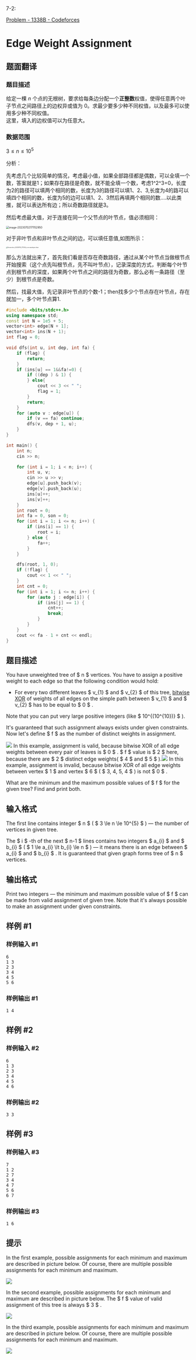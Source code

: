 7-2:

[Problem - 1338B - Codeforces](https://codeforces.com/problemset/problem/1338/B) 

# Edge Weight Assignment

## 题面翻译

### 题目描述
给定一棵 $n$ 个点的无根树，要求给每条边分配一个**正整数**权值，使得任意两个叶子节点之间路径上的边权异或值为 $0$。求最少要多少种不同权值，以及最多可以使用多少种不同权值。  
这里，填入的边权值可以为任意大。  

### 数据范围
$3 \le n\le 10^5$



分析：

先考虑几个比较简单的情况，考虑最小值，如果全部路径都是偶数，可以全填一个数，答案就是1；如果存在路径是奇数，就不能全填一个数，考虑1\^2\^3=0，长度为2的路径可以填两个相同的数，长度为3的路径可以填1、2、3,长度为4的路可以填四个相同的数，长度为5的边可以填1、2、3然后再填两个相同的数....以此类推，就可以表达所有边；所以奇数路径就是3。

然后考虑最大值，对于连接在同一个父节点的叶节点，值必须相同：

<img src="https://image-host-lzq.oss-cn-guangzhou.aliyuncs.com/image-20230702171152950.png" alt="image-20230702171152950" style="zoom:50%;" />

对于非叶节点和非叶节点之间的边，可以填任意值,如图所示：

<img src="https://image-host-lzq.oss-cn-guangzhou.aliyuncs.com/Screenshot_20230702_171254_com.newskyer.draw.png" alt="Screenshot_20230702_171254_com.newskyer.draw" style="zoom: 25%;" />

那么方法就出来了，首先我们看是否存在奇数路径，通过从某个叶节点当做根节点开始搜索（这个点先叫根节点，先不叫叶节点），记录深度的方式，判断每个叶节点到根节点的深度，如果两个叶节点之间的路径为奇数，那么必有一条路径（至少）到根节点是奇数。

然后，找最大值，先记录非叶节点的个数-1；then找多少个节点存在叶节点，存在就加一，多个叶节点算1.

```cpp
#include <bits/stdc++.h>
using namespace std;
const int N = 1e5 + 5;
vector<int> edge[N + 1];
vector<int> ins(N + 1);
int flag = 0;

void dfs(int u, int dep, int fa) {
    if (flag) {
        return;
    }
    if (ins[u] == 1&&fa!=0) {
        if ((dep ) & 1) {
        } else{
            cout << 3 << " ";
            flag = 1;
        }
        return;
    }
    for (auto v : edge[u]) {
        if (v == fa) continue;
        dfs(v, dep + 1, u);
    }
}

int main() {
    int n;
    cin >> n;

    for (int i = 1; i < n; i++) {
        int u, v;
        cin >> u >> v;
        edge[u].push_back(v);
        edge[v].push_back(u);
        ins[u]++;
        ins[v]++;
    }
    int root = 0;
    int fa = 0, son = 0;
    for (int i = 1; i <= n; i++) {
        if (ins[i] == 1) {
            root = i;
        } else {
            fa++;
        }
    }

    dfs(root, 1, 0);
    if (!flag) {
        cout << 1 << " ";
    }
    int cnt = 0;
    for (int i = 1; i <= n; i++) {
        for (auto j : edge[i]) {
            if (ins[j] == 1) {
                cnt++;
                break;
            }
        }
    }
    cout << fa - 1 + cnt << endl;
}
```



## 题目描述

You have unweighted tree of $ n $ vertices. You have to assign a positive weight to each edge so that the following condition would hold:

- For every two different leaves $ v_{1} $ and $ v_{2} $ of this tree, [bitwise XOR](https://en.wikipedia.org/wiki/Bitwise_operation#XOR) of weights of all edges on the simple path between $ v_{1} $ and $ v_{2} $ has to be equal to $ 0 $ .

Note that you can put very large positive integers (like $ 10^{(10^{10})} $ ).

It's guaranteed that such assignment always exists under given constraints. Now let's define $ f $ as the number of distinct weights in assignment.

 ![](https://image-host-lzq.oss-cn-guangzhou.aliyuncs.com/eb47baeab358a9bf4d6536421055c2c258904b33.png) In this example, assignment is valid, because bitwise XOR of all edge weights between every pair of leaves is $ 0 $ . $ f $ value is $ 2 $ here, because there are $ 2 $ distinct edge weights( $ 4 $ and $ 5 $ ).![](https://image-host-lzq.oss-cn-guangzhou.aliyuncs.com/158a70d1382d5b7e8863700d0f77901af19c305f.png) In this example, assignment is invalid, because bitwise XOR of all edge weights between vertex $ 1 $ and vertex $ 6 $ ( $ 3, 4, 5, 4 $ ) is not $ 0 $ .

What are the minimum and the maximum possible values of $ f $ for the given tree? Find and print both.

## 输入格式

The first line contains integer $ n $ ( $ 3 \le n \le 10^{5} $ ) — the number of vertices in given tree.

The $ i $ -th of the next $ n-1 $ lines contains two integers $ a_{i} $ and $ b_{i} $ ( $ 1 \le a_{i} \lt b_{i} \le n $ ) — it means there is an edge between $ a_{i} $ and $ b_{i} $ . It is guaranteed that given graph forms tree of $ n $ vertices.

## 输出格式

Print two integers — the minimum and maximum possible value of $ f $ can be made from valid assignment of given tree. Note that it's always possible to make an assignment under given constraints.

## 样例 #1

### 样例输入 #1

```
6
1 3
2 3
3 4
4 5
5 6
```

### 样例输出 #1

```
1 4
```

## 样例 #2

### 样例输入 #2

```
6
1 3
2 3
3 4
4 5
4 6
```

### 样例输出 #2

```
3 3
```

## 样例 #3

### 样例输入 #3

```
7
1 2
2 7
3 4
4 7
5 6
6 7
```

### 样例输出 #3

```
1 6
```

## 提示

In the first example, possible assignments for each minimum and maximum are described in picture below. Of course, there are multiple possible assignments for each minimum and maximum.

 ![](https://image-host-lzq.oss-cn-guangzhou.aliyuncs.com/c4eae7135fc2816569401e9d249b68afcb80223d.png)

In the second example, possible assignments for each minimum and maximum are described in picture below. The $ f $ value of valid assignment of this tree is always $ 3 $ .

 ![](https://image-host-lzq.oss-cn-guangzhou.aliyuncs.com/baad69bf823b2a9aa4bb5b201a45aae8769d51f6.png)

In the third example, possible assignments for each minimum and maximum are described in picture below. Of course, there are multiple possible assignments for each minimum and maximum.

 ![](https://image-host-lzq.oss-cn-guangzhou.aliyuncs.com/4ce205cbdc1e4310ee123b92671ae7a1941bacd7.png)